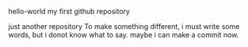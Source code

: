 hello-world
my first github repository

just another repository
To make something different, i must write some words, but i donot know what to say.
maybe i can make a commit now.
